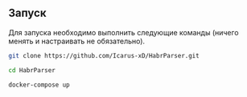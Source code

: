 ## Запуск
Для запуска необходимо выполнить следующие команды (ничего менять и настраивать не обязательно).
```bash
git clone https://github.com/Icarus-xD/HabrParser.git

cd HabrParser

docker-compose up
```